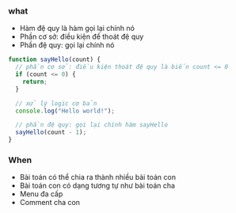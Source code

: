 ### what

- Hàm đệ quy là hàm gọi lại chính nó
- Phần cơ sở: điều kiện để thoát đệ quy
- Phần đệ quy: gọi lại chính nó

```javascript
function sayHello(count) {
  // phần cơ sở: điều kiện thoát đệ quy là biến count <= 0
  if (count <= 0) {
    return;
  }

  // xử lý logic cơ bản
  console.log("Hello world!");

  // phần đệ quy: gọi lại chính hàm sayHello
  sayHello(count - 1);
}
```

### When

- Bài toán có thể chia ra thành nhiều bài toán con
- Bài toán con có dạng tương tự như bài toán cha
- Menu đa cấp
- Comment cha con
